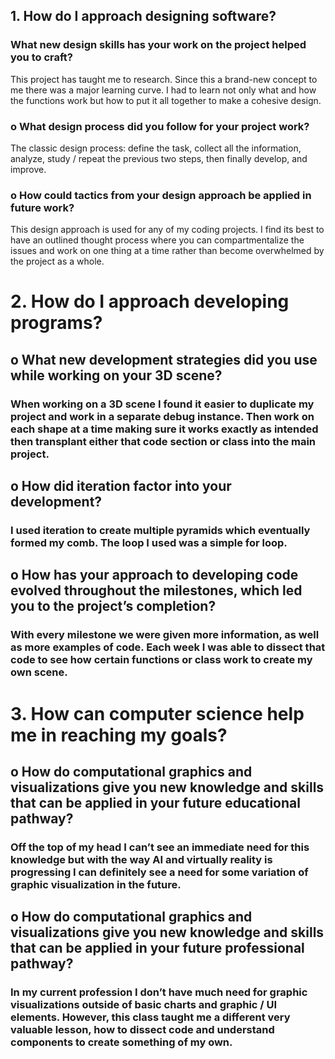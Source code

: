 ## 1.	How do I approach designing software?
### What new design skills has your work on the project helped you to craft?
This project has taught me to research. Since this a brand-new concept to me there was a major learning curve. I had to learn not only what and how the functions work but how to put it all together to make a cohesive design.
### o	What design process did you follow for your project work?
 The classic design process: define the task, collect all the information, analyze, study / repeat the previous two steps, then finally develop, and improve.
### o	How could tactics from your design approach be applied in future work?
This design approach is used for any of my coding projects. I find its best to have an outlined thought process where you can compartmentalize the issues and work on one thing at a time rather than become overwhelmed by the project as a whole.
# 2.	How do I approach developing programs?
## o	What new development strategies did you use while working on your 3D scene?
### When working on a 3D scene I found it easier to duplicate my project and work in a separate debug instance. Then work on each shape at a time making sure it works exactly as intended then transplant either that code section or class into the main project.
## o	How did iteration factor into your development?
### I used iteration to create multiple pyramids which eventually formed my comb. The loop I used was a simple for loop.
## o	How has your approach to developing code evolved throughout the milestones, which led you to the project’s completion?
### With every milestone we were given more information, as well as more examples of code. Each week I was able to dissect that code to see how certain functions or class work to create my own scene. 
# 3.	How can computer science help me in reaching my goals?
## o	How do computational graphics and visualizations give you new knowledge and skills that can be applied in your future educational pathway?
### Off the top of my head I can’t see an immediate need for this knowledge but with the way AI and virtually reality is progressing I can definitely see a need for some variation of graphic visualization in the future.
## o	How do computational graphics and visualizations give you new knowledge and skills that can be applied in your future professional pathway?
### In my current profession I don’t have much need for graphic visualizations outside of basic charts and graphic / UI elements. However, this class taught me a different very valuable lesson, how to dissect code and understand components to create something of my own.
